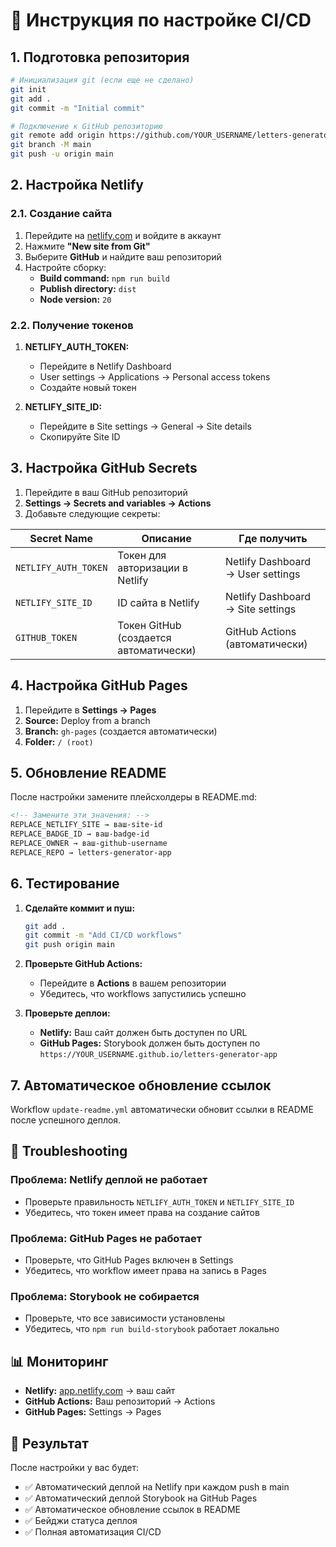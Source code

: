 # 🚀 Инструкция по настройке CI/CD

## 1. Подготовка репозитория

```bash
# Инициализация git (если еще не сделано)
git init
git add .
git commit -m "Initial commit"

# Подключение к GitHub репозиторию
git remote add origin https://github.com/YOUR_USERNAME/letters-generator-app.git
git branch -M main
git push -u origin main
```

## 2. Настройка Netlify

### 2.1. Создание сайта
1. Перейдите на [netlify.com](https://netlify.com) и войдите в аккаунт
2. Нажмите **"New site from Git"**
3. Выберите **GitHub** и найдите ваш репозиторий
4. Настройте сборку:
   - **Build command:** `npm run build`
   - **Publish directory:** `dist`
   - **Node version:** `20`

### 2.2. Получение токенов
1. **NETLIFY_AUTH_TOKEN:**
   - Перейдите в Netlify Dashboard
   - User settings → Applications → Personal access tokens
   - Создайте новый токен

2. **NETLIFY_SITE_ID:**
   - Перейдите в Site settings → General → Site details
   - Скопируйте Site ID

## 3. Настройка GitHub Secrets

1. Перейдите в ваш GitHub репозиторий
2. **Settings → Secrets and variables → Actions**
3. Добавьте следующие секреты:

| Secret Name | Описание | Где получить |
|-------------|----------|--------------|
| `NETLIFY_AUTH_TOKEN` | Токен для авторизации в Netlify | Netlify Dashboard → User settings |
| `NETLIFY_SITE_ID` | ID сайта в Netlify | Netlify Dashboard → Site settings |
| `GITHUB_TOKEN` | Токен GitHub (создается автоматически) | GitHub Actions (автоматически) |

## 4. Настройка GitHub Pages

1. Перейдите в **Settings → Pages**
2. **Source:** Deploy from a branch
3. **Branch:** `gh-pages` (создается автоматически)
4. **Folder:** `/ (root)`

## 5. Обновление README

После настройки замените плейсхолдеры в README.md:

```markdown
<!-- Замените эти значения: -->
REPLACE_NETLIFY_SITE → ваш-site-id
REPLACE_BADGE_ID → ваш-badge-id
REPLACE_OWNER → ваш-github-username
REPLACE_REPO → letters-generator-app
```

## 6. Тестирование

1. **Сделайте коммит и пуш:**
   ```bash
   git add .
   git commit -m "Add CI/CD workflows"
   git push origin main
   ```

2. **Проверьте GitHub Actions:**
   - Перейдите в **Actions** в вашем репозитории
   - Убедитесь, что workflows запустились успешно

3. **Проверьте деплои:**
   - **Netlify:** Ваш сайт должен быть доступен по URL
   - **GitHub Pages:** Storybook должен быть доступен по `https://YOUR_USERNAME.github.io/letters-generator-app`

## 7. Автоматическое обновление ссылок

Workflow `update-readme.yml` автоматически обновит ссылки в README после успешного деплоя.

## 🔧 Troubleshooting

### Проблема: Netlify деплой не работает
- Проверьте правильность `NETLIFY_AUTH_TOKEN` и `NETLIFY_SITE_ID`
- Убедитесь, что токен имеет права на создание сайтов

### Проблема: GitHub Pages не работает
- Проверьте, что GitHub Pages включен в Settings
- Убедитесь, что workflow имеет права на запись в Pages

### Проблема: Storybook не собирается
- Проверьте, что все зависимости установлены
- Убедитесь, что `npm run build-storybook` работает локально

## 📊 Мониторинг

- **Netlify:** [app.netlify.com](https://app.netlify.com) → ваш сайт
- **GitHub Actions:** Ваш репозиторий → Actions
- **GitHub Pages:** Settings → Pages

## 🎯 Результат

После настройки у вас будет:
- ✅ Автоматический деплой на Netlify при каждом push в main
- ✅ Автоматический деплой Storybook на GitHub Pages
- ✅ Автоматическое обновление ссылок в README
- ✅ Бейджи статуса деплоя
- ✅ Полная автоматизация CI/CD
